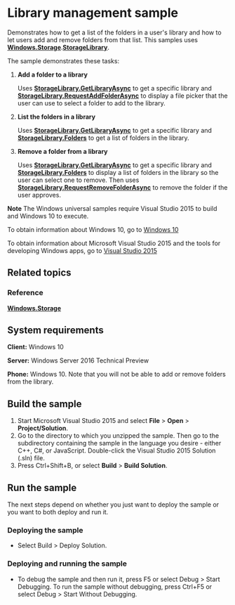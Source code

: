 <!---
  category: FilesFoldersAndLibraries
--->

# Library management sample

Demonstrates how to get a list of the folders in a user's library and how to let users add and remove folders from that list. This samples uses [**Windows.Storage**](http://msdn.microsoft.com/library/windows/apps/br227346).[**StorageLibrary**](http://msdn.microsoft.com/library/windows/apps/dn251722).

The sample demonstrates these tasks:

1.  **Add a folder to a library**

    Uses [**StorageLibrary.GetLibraryAsync**](http://msdn.microsoft.com/library/windows/apps/dn251725) to get a specific library and [**StorageLibrary.RequestAddFolderAsync**](http://msdn.microsoft.com/library/windows/apps/dn251726) to display a file picker that the user can use to select a folder to add to the library.

2.  **List the folders in a library**

    Uses [**StorageLibrary.GetLibraryAsync**](http://msdn.microsoft.com/library/windows/apps/dn251725) to get a specific library and [**StorageLibrary.Folders**](http://msdn.microsoft.com/library/windows/apps/dn251724) to get a list of folders in the library.

3.  **Remove a folder from a library**

    Uses [**StorageLibrary.GetLibraryAsync**](http://msdn.microsoft.com/library/windows/apps/dn251725) to get a specific library and [**StorageLibrary.Folders**](http://msdn.microsoft.com/library/windows/apps/dn251724) to display a list of folders in the library so the user can select one to remove. Then uses [**StorageLibrary.RequestRemoveFolderAsync**](http://msdn.microsoft.com/library/windows/apps/dn251727) to remove the folder if the user approves.

**Note** The Windows universal samples require Visual Studio 2015 to build and Windows 10 to execute.
 
To obtain information about Windows 10, go to [Windows 10](http://go.microsoft.com/fwlink/?LinkID=532421)

To obtain information about Microsoft Visual Studio 2015 and the tools for developing Windows apps, go to [Visual Studio 2015](http://go.microsoft.com/fwlink/?LinkID=532422)

## Related topics

### Reference

[**Windows.Storage**](http://msdn.microsoft.com/library/windows/apps/br227346)

## System requirements

**Client:** Windows 10

**Server:** Windows Server 2016 Technical Preview

**Phone:** Windows 10. Note that you will not be able to add or remove folders from the library.

## Build the sample

1. Start Microsoft Visual Studio 2015 and select **File** \> **Open** \> **Project/Solution**.
2. Go to the directory to which you unzipped the sample. Then go to the subdirectory containing the sample in the language you desire - either C++, C#, or JavaScript. Double-click the Visual Studio 2015 Solution (.sln) file. 
3. Press Ctrl+Shift+B, or select **Build** \> **Build Solution**. 

## Run the sample

The next steps depend on whether you just want to deploy the sample or you want to both deploy and run it.

### Deploying the sample

- Select Build > Deploy Solution. 

### Deploying and running the sample

- To debug the sample and then run it, press F5 or select Debug >  Start Debugging. To run the sample without debugging, press Ctrl+F5 or select Debug > Start Without Debugging. 
